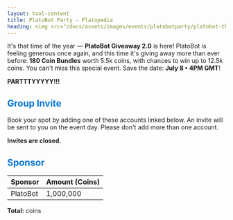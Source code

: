 ```yaml
---
layout: tool-content
title: PlatoBot Party - Platopedia
heading: <img src="/docs/assets/images/events/platobotparty/platobot-thumbnail.png" />&nbsp;PlatoBot Party
---
```


<style>
h2                    { color:#0176D6 !important }
h4                    { color:#008080 !important;font-size:var(--unit-text-B) !important }
.syotimer-cell__value { border-color:#0176D6 !important }
.syotimer-cell__unit  { color:#0176D6 }
</style>

<div class="linebreak"></div>

<div class="content-image" data-url="/docs/assets/images/events/platobotparty/platobot-banner.png" data-width="690px" data-label=""></div>

It's that time of the year — **PlatoBot Giveaway 2.0** is here! PlatoBot is feeling generous once again, and this time it's giving away more than ever before: **180 Coin Bundles** worth 5.5k coins, with chances to win up to 12.5k coins. You can't miss this special event. Save the date: **July 8 • 4PM GMT**!

<div class="linebreak"></div>

<div class="content-countdown text-center" data-datetime="2025-07-08T16:00:00+00:00"><b>PARTTTYYYYY!!!</b></div>

<div class="linebreak"></div>

## Group Invite

Book your spot by adding one of these accounts linked below. An invite will be sent to you on the event day. Please don't add more than one account.

<div class="linebreak"></div>

**Invites are closed.**

<div class="linebreak"></div>

## Sponsor

<table id="sponsors" class="table table-bordered">
    <thead>
        <tr>
            <th class="w-50">Sponsor</th>
            <th class="w-50">Amount (Coins)</th>
        </tr>
    </thead>
    <tbody>
        <tr>
            <td>PlatoBot</td>
            <td>1,000,000</td>
        </tr>
    </tbody>
</table>

<div class="linebreak"></div>

<p class="text-center"><b>Total:</b> <span class="content-custom" data-code="$('#sponsors tbody tr td:nth-child(2)').total()"></span> coins</p>

<div class="linebreak"></div>
